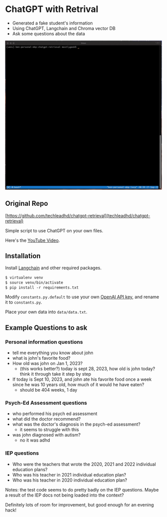 # ChatGPT with Retrival

* Generated a fake student's information 
* Using ChatGPT, Langchain and Chroma vector DB
* Ask some questions about the data 


![demo video](demo.gif)


## Original Repo

[https://github.com/techleadhd/chatgpt-retrieval](techleadhd/chatgpt-retrieval)

Simple script to use ChatGPT on your own files.

Here's the [YouTube Video](https://youtu.be/9AXP7tCI9PI).

## Installation

Install [Langchain](https://github.com/hwchase17/langchain) and other required packages.
```
$ virtualenv venv
$ source venv/bin/activate
$ pip install -r requirements.txt
```
Modify `constants.py.default` to use your own [OpenAI API key](https://platform.openai.com/account/api-keys), and rename it to `constants.py`.

Place your own data into `data/data.txt`.

## Example Questions to ask 

### Personal information questions 

* tell me everything you know about john
* what is john's favorite food? 
* How old was john on Jan 1, 2023? 
  * (this works better?) today is sept 28, 2023, how old is john today? think it through take it step by step
* If today is Sept 10, 2023, and john ate his favorite food once a week since he was 10 years old, how much of it would he have eaten?
  * should be 404 weeks, 1 day

### Psych-Ed Assessment questions 

* who performed his psych ed assessment
* what did the doctor recommend? 
* what was the doctor's diagnosis in the psych-ed assessment?
  * it seems to struggle with this
* was john diagnosed with autism?
  * no it was adhd

### IEP questions 

* Who were the teachers that wrote the 2020, 2021 and 2022 individual education plans?
* Who was his teacher in 2021 individual education plan?
* Who was his teacher in 2020 individual education plan?

Notes: the test code seems to do pretty badly on the IEP questions.  Maybe a result of the IEP docs not being loaded into the context?

Definitely lots of room for improvement, but good enough for an evening hack! 